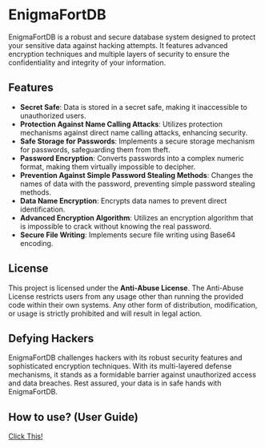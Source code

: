 # EnigmaFortDB

EnigmaFortDB is a robust and secure database system designed to protect your sensitive data against hacking attempts. It features advanced encryption techniques and multiple layers of security to ensure the confidentiality and integrity of your information.

## Features

- **Secret Safe**: Data is stored in a secret safe, making it inaccessible to unauthorized users.
- **Protection Against Name Calling Attacks**: Utilizes protection mechanisms against direct name calling attacks, enhancing security.
- **Safe Storage for Passwords**: Implements a secure storage mechanism for passwords, safeguarding them from theft.
- **Password Encryption**: Converts passwords into a complex numeric format, making them virtually impossible to decipher.
- **Prevention Against Simple Password Stealing Methods**: Changes the names of data with the password, preventing simple password stealing methods.
- **Data Name Encryption**: Encrypts data names to prevent direct identification.
- **Advanced Encryption Algorithm**: Utilizes an encryption algorithm that is impossible to crack without knowing the real password.
- **Secure File Writing**: Implements secure file writing using Base64 encoding.

## License

This project is licensed under the **Anti-Abuse License**. The Anti-Abuse License restricts users from any usage other than running the provided code within their own systems. Any other form of distribution, modification, or usage is strictly prohibited and will result in legal action.

## Defying Hackers

EnigmaFortDB challenges hackers with its robust security features and sophisticated encryption techniques. With its multi-layered defense mechanisms, it stands as a formidable barrier against unauthorized access and data breaches. Rest assured, your data is in safe hands with EnigmaFortDB.

## How to use? (User Guide)
[Click This!](https://github.com/aertsimon90/EnigmaFortDB/HOWTOUSE.md)
